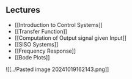 ## Lectures 
- [[Introduction to Control Systems]]
- [[Transfer Function]]
- [[Computation of Output signal given Input]]
- [[SISO Systems]]
- [[Frequency Response]]
- [[Bode Plots]]


![[../Pasted image 20241019162143.png]]
